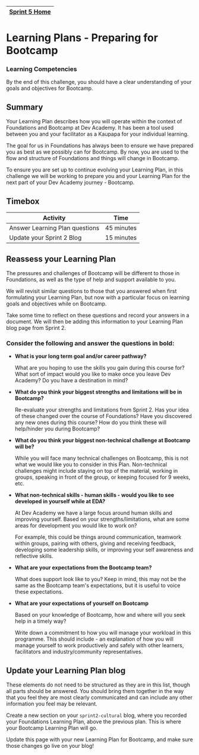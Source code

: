 [Sprint 5 Home](README.md)|
---|

# Learning Plans - Preparing for Bootcamp     

### Learning Competencies
By the end of this challenge, you should have a clear understanding of your goals and objectives for Bootcamp.

## Summary
Your Learning Plan describes how you will operate within the context of Foundations and Bootcamp at Dev Academy. It has been a tool used between you and your facilitator as a Kaupapa for your individual learning. 

The goal for us in Foundations has always been to ensure we have prepared you as best as we possibly can for Bootcamp.  By now, you are used to the flow and structure of Foundations and things will change in Bootcamp.

To ensure you are set up to continue evolving your Learning Plan, in this challenge we will be working to prepare you and your Learning Plan for the next part of your Dev Academy journey - Bootcamp.

## Timebox
Activity | Time|
------------|----------|
Answer Learning Plan questions | 45 minutes
Update your Sprint 2 Blog | 15 minutes

## Reassess your Learning Plan

The pressures and challenges of Bootcamp will be different to those in Foundations, as well as the type of help and support available to you. 

We will revisit similar questions to those that you answered when first formulating your Learning Plan, but now with a particular focus on learning goals and objectives while on Bootcamp. 

Take some time to reflect on these questions and record your answers in a document. We will then be adding this information to your Learning Plan blog page from Sprint 2. 

### Consider the following and answer the questions in bold:

-  **What is your long term goal and/or career pathway?**

    What are you hoping to use the skills you gain during this course for? What sort of impact would you like to make once you leave Dev Academy? Do you have a destination in mind?
    
- **What do you think your biggest strengths and limitations  will be in Bootcamp?** 

    Re-evaluate your strengths and limitations from Sprint 2. Has your idea of these changed over the course of Foundations? Have you discovered any new ones during this course? How do you think these will help/hinder you during Bootcamp?

- **What do you think your biggest non-technical challenge at Bootcamp will be?**

    While you will face many technical challenges on Bootcamp, this is not what we would like you to consider in this Plan. Non-technical challenges might include staying on top of the material, working in groups, speaking in front of the group, or keeping focused for 9 weeks, etc.

- **What non-technical skills - human skills - would you like to see developed in yourself while at EDA?**

    At Dev Academy we have a large focus around human skills and improving yourself. Based on your strengths/limitations, what are some areas for development you would like to work on?

    For example, this could be things around communication, teamwork within groups, pairing with others, giving and receiving feedback, developing some leadership skills, or improving your self awareness and reflective skills.

- **What are your expectations from the Bootcamp team?**

    What does support look like to you? Keep in mind, this may not be the same as the Bootcamp team's expectations, but it is useful to voice these expectations.

- **What are your expectations of yourself on Bootcamp**

    Based on your knowledge of Bootcamp, how and where will you seek help in a timely way?

    Write down a commitment to how you will manage your workload in this programme. This should include - an explanation of how you will manage yourself to work productively and safely with other learners, facilitators and industry/community representatives.

## Update your Learning Plan blog

These elements do not need to be structured as they are in this list, though all parts should be answered. You should bring them together in the way that you feel they are most clearly communicated and can include any other information you feel may be relevant.

Create a new section on your `sprint2-cultural` blog, where you recorded your Foundations Learning Plan, above the previous plan. This is where your Bootcamp Learning Plan will go.

Update this page with your new Learning Plan for Bootcamp, and make sure those changes go live on your blog!
